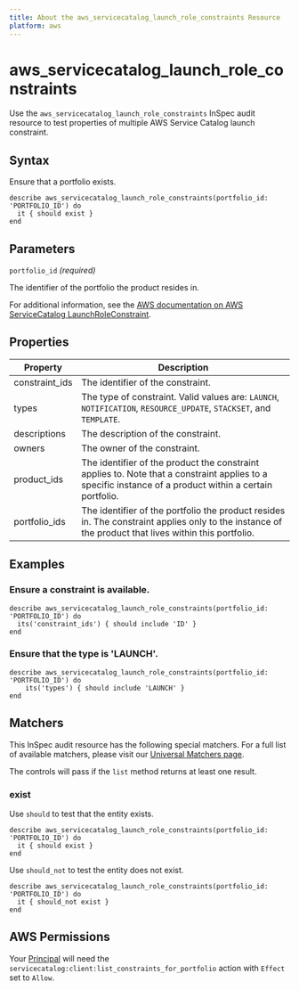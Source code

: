 ```yaml
---
title: About the aws_servicecatalog_launch_role_constraints Resource
platform: aws
---
```


# aws\_servicecatalog\_launch\_role\_constraints

Use the `aws_servicecatalog_launch_role_constraints` InSpec audit resource to test properties of multiple AWS Service Catalog launch constraint.

## Syntax

Ensure that a portfolio exists.

    describe aws_servicecatalog_launch_role_constraints(portfolio_id: 'PORTFOLIO_ID') do
      it { should exist }
    end

## Parameters

`portfolio_id` _(required)_

The identifier of the portfolio the product resides in.

For additional information, see the [AWS documentation on AWS ServiceCatalog LaunchRoleConstraint](https://docs.aws.amazon.com/AWSCloudFormation/latest/UserGuide/aws-resource-servicecatalog-launchroleconstraint.html).

## Properties

| Property | Description|
| --- | --- |
| constraint_ids | The identifier of the constraint. |
| types | The type of constraint. Valid values are: `LAUNCH`, `NOTIFICATION`, `RESOURCE_UPDATE`, `STACKSET`, and `TEMPLATE`. |
| descriptions | The description of the constraint. |
| owners | The owner of the constraint. |
| product_ids | The identifier of the product the constraint applies to. Note that a constraint applies to a specific instance of a product within a certain portfolio. |
| portfolio_ids | The identifier of the portfolio the product resides in. The constraint applies only to the instance of the product that lives within this portfolio. |

## Examples

### Ensure a constraint is available.

    describe aws_servicecatalog_launch_role_constraints(portfolio_id: 'PORTFOLIO_ID') do
      its('constraint_ids') { should include 'ID' }
    end

### Ensure that the type is 'LAUNCH'.

    describe aws_servicecatalog_launch_role_constraints(portfolio_id: 'PORTFOLIO_ID') do
        its('types') { should include 'LAUNCH' }
    end

## Matchers

This InSpec audit resource has the following special matchers. For a full list of available matchers, please visit our [Universal Matchers page](https://www.inspec.io/docs/reference/matchers/).

The controls will pass if the `list` method returns at least one result.

### exist

Use `should` to test that the entity exists.

    describe aws_servicecatalog_launch_role_constraints(portfolio_id: 'PORTFOLIO_ID') do
      it { should exist }
    end

Use `should_not` to test the entity does not exist.

    describe aws_servicecatalog_launch_role_constraints(portfolio_id: 'PORTFOLIO_ID') do
      it { should_not exist }
    end

## AWS Permissions

Your [Principal](https://docs.aws.amazon.com/IAM/latest/UserGuide/intro-structure.html#intro-structure-principal) will need the `servicecatalog:client:list_constraints_for_portfolio` action with `Effect` set to `Allow`.
